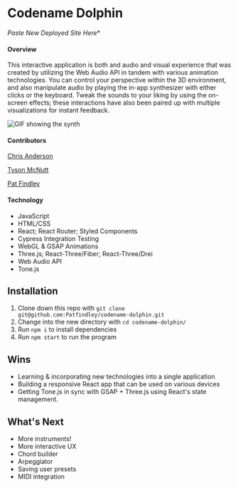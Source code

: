# Codename Dolphin
*Paste New Deployed Site Here**


#### Overview
This interactive application is both and audio and visual experience that was created by utilizing the Web Audio API in tandem with various animation technologies. You can control your perspective within the 3D environment, and also manipulate audio by playing the in-app synthesizer with either clicks or the keyboard. Tweak the sounds to your liking by using the on-screen effects; these interactions have also been paired up with multiple visualizations for instant feedback. 

![GIF showing the synth](src/assets/synth_main.gif)

#### Contributors
[Chris Anderson](https://github.com/mistercanderson "Chris's GitHub")

[Tyson McNutt](https://github.com/tysnj "Tyson's GitHub")

[Pat Findley](https://github.com/Patfindley "Pat's GitHub")


#### Technology
* JavaScript
* HTML/CSS
* React; React Router; Styled Components
* Cypress Integration Testing
* WebGL & GSAP Animations
* Three.js; React-Three/Fiber; React-Three/Drei
* Web Audio API
* Tone.js


## Installation
1. Clone down this repo with `git clone git@github.com:Patfindley/codename-dolphin.git`
2. Change into the new directory with `cd codename-dolphin/`
2. Run `npm i` to install dependencies
3. Run `npm start` to run the program


## Wins
* Learning & incorporating new technologies into a single application
* Building a responsive React app that can be used on various devices
* Getting Tone.js in sync with GSAP + Three.js using React's state management.


## What's Next
* More instruments!
* More interactive UX
* Chord builder
* Arpeggiator
* Saving user presets
* MIDI integration

